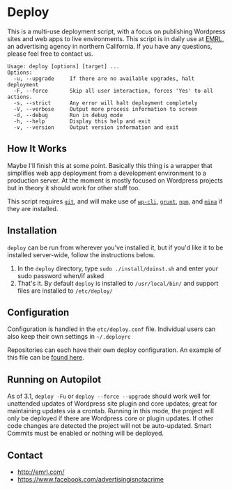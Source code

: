 Deploy
=============
This is a multi-use deployment script, with a focus on publishing Wordpress sites and web apps to live environments. This script is in daily use at [EMRL](http://emrl.com), an advertising agency in northern California. If you have any questions, please feel free to contact us.

```
Usage: deploy [options] [target] ...
Options:
  -u, --upgrade     If there are no available upgrades, halt deployment
  -F, --force       Skip all user interaction, forces 'Yes' to all actions.
  -s, --strict      Any error will halt deployment completely
  -V, --verbose     Output more process information to screen
  -d, --debug       Run in debug mode
  -h, --help        Display this help and exit
  -v, --version     Output version information and exit
```

How It Works
--------
Maybe I'll finish this at some point. Basically this thing is a wrapper that simplifies web app deployment from a development environment to a production server. At the moment is mostly focused on Wordpress projects but in theory it should work for other stuff too.

This script requires [`git`](https://git-scm.com/), and will make use of [`wp-cli`](http://wp-cli.org/), [`grunt`](http://gruntjs.com/), [`npm`](https://www.npmjs.com/), and  [`mina`](http://nadarei.co/mina/) if they are installed.

Installation
--------
`deploy` can be run from wherever you've installed it, but if you'd like it to be installed server-wide, follow the instructions below. 

1. In the `deploy` directory, type `sudo ./install/doinst.sh` and enter your sudo password when/if asked
2. That's it. By default `deploy` is installed to `/usr/local/bin/` and support files are installed to `/etc/deploy/`

Configuration
--------
Configuration is handled in the `etc/deploy.conf` file. Individual users can also keep their own settings in `~/.deployrc`

Repositories can each have their own deploy configuration. An example of this file can be [found here](https://github.com/EMRL/deploy/blob/master/etc/deploy.sh).

Running on Autopilot
--------
As of 3.1, `deploy -Fu` or `deploy --force --upgrade` should work well for unattended updates of Wordpress site plugin and core updates; great for maintaining updates via a crontab. Running in this mode, the project will only be deployed if there are Wordpress core or plugin updates. If other code changes are detected the project will not be auto-updated. Smart Commits must be enabled or nothing will be deployed.

Contact
--------
* <http://emrl.com/>
* <https://www.facebook.com/advertisingisnotacrime>